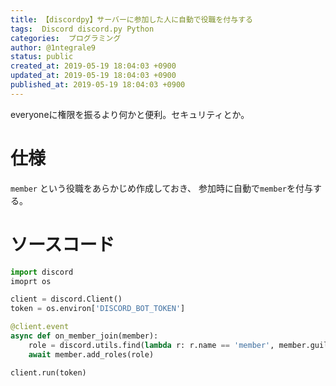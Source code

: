 ```yaml
---
title: 【discordpy】サーバーに参加した人に自動で役職を付与する
tags:  Discord discord.py Python
categories:  プログラミング
author: @1ntegrale9
status: public
created_at: 2019-05-19 18:04:03 +0900
updated_at: 2019-05-19 18:04:03 +0900
published_at: 2019-05-19 18:04:03 +0900
---
```

everyoneに権限を振るより何かと便利。セキュリティとか。

# 仕様
`member` という役職をあらかじめ作成しておき、
参加時に自動で`member`を付与する。

# ソースコード

```python
import discord
imoprt os

client = discord.Client()
token = os.environ['DISCORD_BOT_TOKEN']

@client.event
async def on_member_join(member):
    role = discord.utils.find(lambda r: r.name == 'member', member.guild.roles)
    await member.add_roles(role)

client.run(token)
```
